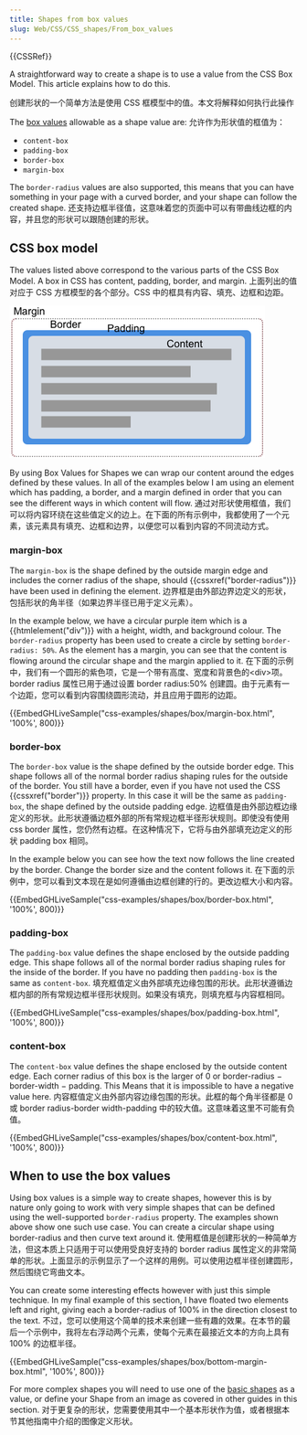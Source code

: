 ```yaml
---
title: Shapes from box values
slug: Web/CSS/CSS_shapes/From_box_values
---
```


{{CSSRef}}

A straightforward way to create a shape is to use a value from the CSS Box Model. This article explains how to do this.

创建形状的一个简单方法是使用 CSS 框模型中的值。本文将解释如何执行此操作

The [box values](https://drafts.csswg.org/css-shapes-1/#shapes-from-box-values) allowable as a shape value are:
允许作为形状值的框值为：

- `content-box`
- `padding-box`
- `border-box`
- `margin-box`

The `border-radius` values are also supported, this means that you can have something in your page with a curved border, and your shape can follow the created shape.
还支持边框半径值，这意味着您的页面中可以有带曲线边框的内容，并且您的形状可以跟随创建的形状。

## CSS box model

The values listed above correspond to the various parts of the CSS Box Model. A box in CSS has content, padding, border, and margin.
上面列出的值对应于 CSS 方框模型的各个部分。CSS 中的框具有内容、填充、边框和边距。

![The Box Model consists of the margin, border, padding and content boxes.](box-model.png)

By using Box Values for Shapes we can wrap our content around the edges defined by these values. In all of the examples below I am using an element which has padding, a border, and a margin defined in order that you can see the different ways in which content will flow.
通过对形状使用框值，我们可以将内容环绕在这些值定义的边上。在下面的所有示例中，我都使用了一个元素，该元素具有填充、边框和边界，以便您可以看到内容的不同流动方式。

### margin-box

The `margin-box` is the shape defined by the outside margin edge and includes the corner radius of the shape, should {{cssxref("border-radius")}} have been used in defining the element.
边界框是由外部边界边定义的形状，包括形状的角半径（如果边界半径已用于定义元素）。

In the example below, we have a circular purple item which is a {{htmlelement("div")}} with a height, width, and background colour. The `border-radius` property has been used to create a circle by setting `border-radius: 50%`. As the element has a margin, you can see that the content is flowing around the circular shape and the margin applied to it.
在下面的示例中，我们有一个圆形的紫色项，它是一个带有高度、宽度和背景色的\<div>项。border radius 属性已用于通过设置 border radius:50% 创建圆。由于元素有一个边距，您可以看到内容围绕圆形流动，并且应用于圆形的边距。

{{EmbedGHLiveSample("css-examples/shapes/box/margin-box.html", '100%', 800)}}

### border-box

The `border-box` value is the shape defined by the outside border edge. This shape follows all of the normal border radius shaping rules for the outside of the border. You still have a border, even if you have not used the CSS {{cssxref("border")}} property. In this case it will be the same as `padding-box`, the shape defined by the outside padding edge.
边框值是由外部边框边缘定义的形状。此形状遵循边框外部的所有常规边框半径形状规则。即使没有使用 css border 属性，您仍然有边框。在这种情况下，它将与由外部填充边定义的形状 padding box 相同。

In the example below you can see how the text now follows the line created by the border. Change the border size and the content follows it.
在下面的示例中，您可以看到文本现在是如何遵循由边框创建的行的。更改边框大小和内容。

{{EmbedGHLiveSample("css-examples/shapes/box/border-box.html", '100%', 800)}}

### padding-box

The `padding-box` value defines the shape enclosed by the outside padding edge. This shape follows all of the normal border radius shaping rules for the inside of the border. If you have no padding then `padding-box` is the same as `content-box`.
填充框值定义由外部填充边缘包围的形状。此形状遵循边框内部的所有常规边框半径形状规则。如果没有填充，则填充框与内容框相同。

{{EmbedGHLiveSample("css-examples/shapes/box/padding-box.html", '100%', 800)}}

### content-box

The `content-box` value defines the shape enclosed by the outside content edge. Each corner radius of this box is the larger of 0 or border-radius − border-width − padding. This Means that it is impossible to have a negative value here.
内容框值定义由外部内容边缘包围的形状。此框的每个角半径都是 0 或 border radius-border width-padding 中的较大值。这意味着这里不可能有负值。

{{EmbedGHLiveSample("css-examples/shapes/box/content-box.html", '100%', 800)}}

## When to use the box values

Using box values is a simple way to create shapes, however this is by nature only going to work with very simple shapes that can be defined using the well-supported `border-radius` property. The examples shown above show one such use case. You can create a circular shape using border-radius and then curve text around it.
使用框值是创建形状的一种简单方法，但这本质上只适用于可以使用受良好支持的 border radius 属性定义的非常简单的形状。上面显示的示例显示了一个这样的用例。可以使用边框半径创建圆形，然后围绕它弯曲文本。

You can create some interesting effects however with just this simple technique. In my final example of this section, I have floated two elements left and right, giving each a border-radius of 100% in the direction closest to the text.
不过，您可以使用这个简单的技术来创建一些有趣的效果。在本节的最后一个示例中，我将左右浮动两个元素，使每个元素在最接近文本的方向上具有 100% 的边框半径。

{{EmbedGHLiveSample("css-examples/shapes/box/bottom-margin-box.html", '100%', 800)}}

For more complex shapes you will need to use one of the [basic shapes](/zh-CN/docs/Web/CSS/CSS_Shapes/Basic_Shapes) as a value, or define your Shape from an image as covered in other guides in this section.
对于更复杂的形状，您需要使用其中一个基本形状作为值，或者根据本节其他指南中介绍的图像定义形状。
